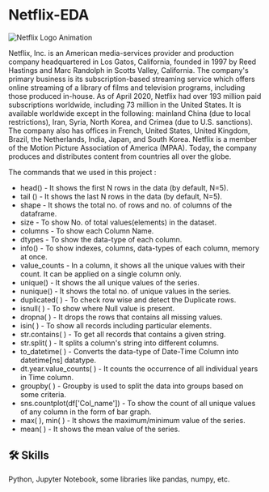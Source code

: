# Netflix-EDA


![Netflix Logo Animation](https://github.com/PratyushSingh1/Netflix-EDA/assets/87380102/56e447e6-fe89-4791-aaf8-9a70d235f20b)





 Netflix, Inc. is an American media-services provider and production company headquartered in Los Gatos, California, founded in 1997 by Reed Hastings and Marc Randolph in Scotts Valley, California. The company's primary business is its subscription-based streaming service which offers online streaming of a library of films and television programs, including those produced in-house. As of April 2020, Netflix had over 193 million paid subscriptions worldwide, including 73 million in the United States. It is available worldwide except in the following: mainland China (due to local restrictions), Iran, Syria, North Korea, and Crimea (due to U.S. sanctions). The company also has offices in French, United States, United Kingdom, Brazil, the Netherlands, India, Japan, and South Korea. Netflix is a member of the Motion Picture Association of America (MPAA). Today, the company produces and distributes content from countries all over the globe.



The commands that we used in this project :

* head() - It shows the first N rows in the data (by default, N=5).
* tail () - It shows the last N rows in the data (by default, N=5).
* shape - It shows the total no. of rows and no. of columns of the dataframe.
* size - To show No. of total values(elements) in the dataset.
* columns - To show each Column Name.
* dtypes - To show the data-type of each column.
* info() - To show indexes, columns, data-types of each column, memory at once.
* value_counts - In a column, it shows all the unique values with their count. It can be applied on a single column only.
* unique() - It shows the all unique values of the series.
* nunique() - It shows the total no. of unique values in the series.
* duplicated( ) - To check row wise and detect the Duplicate rows.
* isnull( ) - To show where Null value is present.
* dropna( ) - It drops the rows that contains all missing values.
* isin( ) - To show all records including particular elements.
* str.contains( ) - To get all records that contains a given string.
* str.split( ) - It splits a column's string into different columns.
* to_datetime( ) - Converts the data-type of Date-Time Column into datetime[ns] datatype.
* dt.year.value_counts( ) - It counts the occurrence of all individual years in Time column.
* groupby( ) - Groupby is used to split the data into groups based on some criteria.
* sns.countplot(df['Col_name']) - To show the count of all unique values of any column in the form of bar graph.
* max( ), min( ) - It shows the maximum/minimum value of the series.
* mean( ) - It shows the mean value of the series.




## 🛠 Skills
Python, Jupyter Notebook, some libraries like pandas, numpy, etc.









